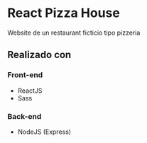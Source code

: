 # React Pizza House

Website de un restaurant ficticio tipo pizzeria

## Realizado con

### Front-end
- ReactJS
- Sass

### Back-end
- NodeJS (Express)
